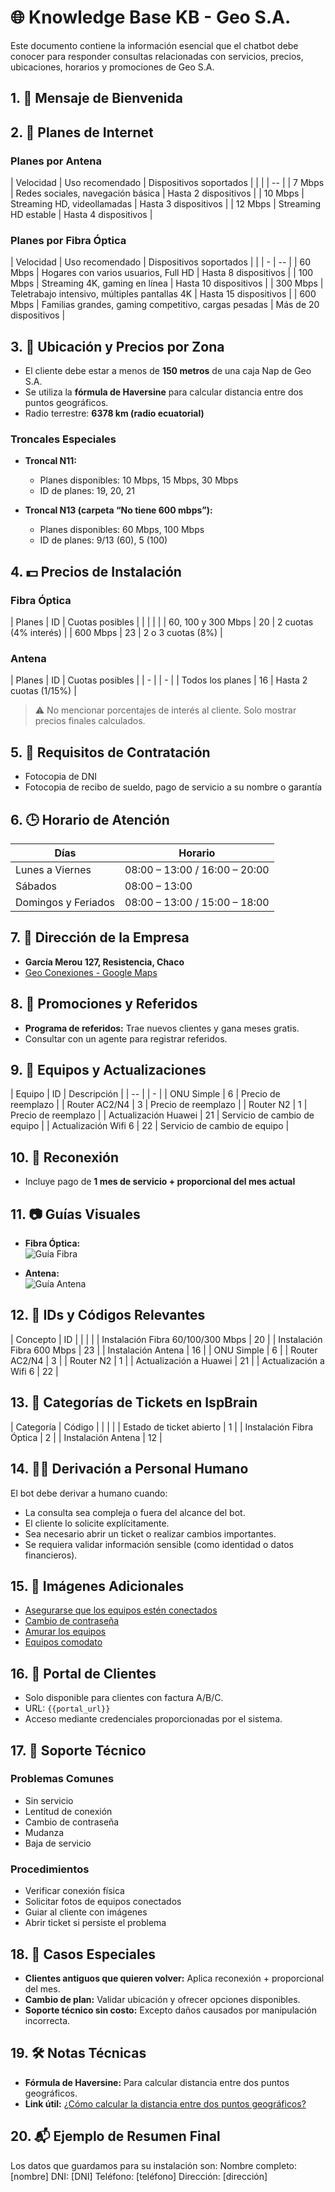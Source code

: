 # 🌐 Knowledge Base KB - Geo S.A.

Este documento contiene la información esencial que el chatbot debe conocer para responder consultas relacionadas con servicios, precios, ubicaciones, horarios y promociones de Geo S.A.

## 1. 📲 Mensaje de Bienvenida

## 2. 📡 Planes de Internet

### Planes por Antena

| Velocidad | Uso recomendado                   | Dispositivos soportados |
|  |  | -- |
| 7 Mbps    | Redes sociales, navegación básica | Hasta 2 dispositivos    |
| 10 Mbps   | Streaming HD, videollamadas       | Hasta 3 dispositivos    |
| 12 Mbps   | Streaming HD estable              | Hasta 4 dispositivos    |

### Planes por Fibra Óptica

| Velocidad | Uso recomendado                                      | Dispositivos soportados |
|  | - | -- |
| 60 Mbps   | Hogares con varios usuarios, Full HD                 | Hasta 8 dispositivos    |
| 100 Mbps  | Streaming 4K, gaming en línea                        | Hasta 10 dispositivos   |
| 300 Mbps  | Teletrabajo intensivo, múltiples pantallas 4K        | Hasta 15 dispositivos   |
| 600 Mbps  | Familias grandes, gaming competitivo, cargas pesadas | Más de 20 dispositivos  |

## 3. 📍 Ubicación y Precios por Zona

- El cliente debe estar a menos de **150 metros** de una caja Nap de Geo S.A.
- Se utiliza la **fórmula de Haversine** para calcular distancia entre dos puntos geográficos.
- Radio terrestre: **6378 km (radio ecuatorial)**

### Troncales Especiales

- **Troncal N11:**  
  - Planes disponibles: 10 Mbps, 15 Mbps, 30 Mbps  
  - ID de planes: 19, 20, 21  

- **Troncal N13 (carpeta “No tiene 600 mbps”):**  
  - Planes disponibles: 60 Mbps, 100 Mbps  
  - ID de planes: 9/13 (60), 5 (100)  

## 4. 💵 Precios de Instalación

### Fibra Óptica

| Planes             | ID  | Cuotas posibles       |
|  |  |  |
| 60, 100 y 300 Mbps | 20  | 2 cuotas (4% interés) |
| 600 Mbps           | 23  | 2 o 3 cuotas (8%)     |

### Antena

| Planes           | ID  | Cuotas posibles        |
| - |  | - |
| Todos los planes | 16  | Hasta 2 cuotas (1/15%) |

> ⚠️ No mencionar porcentajes de interés al cliente. Solo mostrar precios finales calculados.

## 5. 🧾 Requisitos de Contratación

- Fotocopia de DNI  
- Fotocopia de recibo de sueldo, pago de servicio a su nombre o garantía  

## 6. 🕒 Horario de Atención

| Días                | Horario                       |
| - | -- |
| Lunes a Viernes     | 08:00 – 13:00 / 16:00 – 20:00 |
| Sábados             | 08:00 – 13:00                 |
| Domingos y Feriados | 08:00 – 13:00 / 15:00 – 18:00 |

## 7. 🏢 Dirección de la Empresa

- **García Merou 127, Resistencia, Chaco**
- [Geo Conexiones - Google Maps](https://www.geointernetchacho.com/)

## 8. 💸 Promociones y Referidos

- **Programa de referidos:** Trae nuevos clientes y gana meses gratis.
- Consultar con un agente para registrar referidos.

## 9. 🧰 Equipos y Actualizaciones

| Equipo               | ID  | Descripción                  |
| -- |  | - |
| ONU Simple           | 6   | Precio de reemplazo          |
| Router AC2/N4        | 3   | Precio de reemplazo          |
| Router N2            | 1   | Precio de reemplazo          |
| Actualización Huawei | 21  | Servicio de cambio de equipo |
| Actualización Wifi 6 | 22  | Servicio de cambio de equipo |

## 10. 🧾 Reconexión

- Incluye pago de **1 mes de servicio + proporcional del mes actual**

## 11. 📷 Guías Visuales

- **Fibra Óptica:**  
  ![Guía Fibra](https://static.wixstatic.com/media/b30165_08217842c77840d7b7bc3bade83ae683~mv2.jpeg)

- **Antena:**  
  ![Guía Antena](https://static.wixstatic.com/media/b30165_5648e8a44f7441dd8a2f8a4f6b4e088c~mv2.jpeg)

## 12. 📁 IDs y Códigos Relevantes

| Concepto                          | ID  |
|  |  |
| Instalación Fibra 60/100/300 Mbps | 20  |
| Instalación Fibra 600 Mbps        | 23  |
| Instalación Antena                | 16  |
| ONU Simple                        | 6   |
| Router AC2/N4                     | 3   |
| Router N2                         | 1   |
| Actualización a Huawei            | 21  |
| Actualización a Wifi 6            | 22  |

## 13. 🎯 Categorías de Tickets en IspBrain

| Categoría                | Código |
|  |  |
| Estado de ticket abierto | 1      |
| Instalación Fibra Óptica | 2      |
| Instalación Antena       | 12     |

## 14. 🧑‍💼 Derivación a Personal Humano

El bot debe derivar a humano cuando:

- La consulta sea compleja o fuera del alcance del bot.
- El cliente lo solicite explícitamente.
- Sea necesario abrir un ticket o realizar cambios importantes.
- Se requiera validar información sensible (como identidad o datos financieros).

## 15. 📸 Imágenes Adicionales

- [Asegurarse que los equipos estén conectados](https://static.wixstatic.com/media/b30165_36fa515ee4414528b1222ee3524d6647~mv2.jpeg)
- [Cambio de contraseña](https://static.wixstatic.com/media/b30165_e855d891021e455887e89e0a50d7353d~mv2.jpeg)
- [Amurar los equipos](https://static.wixstatic.com/media/b30165_05b2ab1880f84ea8b894fe4bb8387321~mv2.jpeg)
- [Equipos comodato](https://static.wixstatic.com/media/b30165_0a886efc844d431aa5852171c57f65a8~mv2.jpeg)

## 16. 🔗 Portal de Clientes

- Solo disponible para clientes con factura A/B/C.
- URL: `{{portal_url}}`
- Acceso mediante credenciales proporcionadas por el sistema.

## 17. 📝 Soporte Técnico

### Problemas Comunes

- Sin servicio
- Lentitud de conexión
- Cambio de contraseña
- Mudanza
- Baja de servicio

### Procedimientos

- Verificar conexión física
- Solicitar fotos de equipos conectados
- Guiar al cliente con imágenes
- Abrir ticket si persiste el problema

## 18. 🧱 Casos Especiales

- **Clientes antiguos que quieren volver:** Aplica reconexión + proporcional del mes.
- **Cambio de plan:** Validar ubicación y ofrecer opciones disponibles.
- **Soporte técnico sin costo:** Excepto daños causados por manipulación incorrecta.

## 19. 🛠️ Notas Técnicas

- **Fórmula de Haversine:** Para calcular distancia entre dos puntos geográficos.
- **Link útil:** [¿Cómo calcular la distancia entre dos puntos geográficos?](https://example.com/haversine)

## 20. 📬 Ejemplo de Resumen Final

Los datos que guardamos para su instalación son:
Nombre completo: [nombre]
DNI: [DNI]
Teléfono: [teléfono]
Dirección: [dirección]
